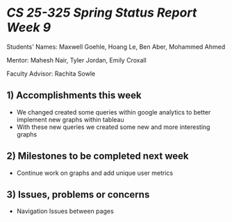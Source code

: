 # *CS 25-325 Spring Status Report Week 9*

Students' Names: Maxwell Goehle, Hoang Le, Ben Aber, Mohammed Ahmed

Mentor: Mahesh Nair, Tyler Jordan, Emily Croxall

Faculty Advisor: Rachita Sowle

 ## 1) Accomplishments this week ##
   - We changed created some queries within google analytics to better implement new graphs within tableau
   - With these new queries we created some new and more interesting graphs
## 2) Milestones to be completed next week ##
   - Continue work on graphs and add unique user metrics
## 3) Issues, problems or concerns ## 
   - Navigation Issues between pages
